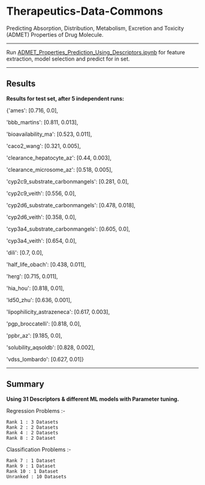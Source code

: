 # Therapeutics-Data-Commons
Predicting Absorption, Distribution, Metabolism, Excretion and Toxicity (ADMET) Properties of Drug Molecule.

---

Run [ADMET_Properties_Prediction_Using_Descriptors.ipynb](https://github.com/NilavoBoral/Therapeutics-Data-Commons/blob/main/ADMET_Properties_Prediction_Using_Descriptors.ipynb) for feature extraction, model selection and predict for in set.

---
## Results
**Results for test set, after 5 independent runs:**


{'ames': [0.716, 0.0],

 'bbb_martins': [0.811, 0.013],
 
 'bioavailability_ma': [0.523, 0.011],
 
 'caco2_wang': [0.321, 0.005],
 
 'clearance_hepatocyte_az': [0.44, 0.003],
 
 'clearance_microsome_az': [0.518, 0.005],
 
 'cyp2c9_substrate_carbonmangels': [0.281, 0.0],
 
 'cyp2c9_veith': [0.556, 0.0],
 
 'cyp2d6_substrate_carbonmangels': [0.478, 0.018],
 
 'cyp2d6_veith': [0.358, 0.0],
 
 'cyp3a4_substrate_carbonmangels': [0.605, 0.0],
 
 'cyp3a4_veith': [0.654, 0.0],
 
 'dili': [0.7, 0.0],
 
 'half_life_obach': [0.438, 0.011],
 
 'herg': [0.715, 0.011],
 
 'hia_hou': [0.818, 0.01],
 
 'ld50_zhu': [0.636, 0.001],
 
 'lipophilicity_astrazeneca': [0.617, 0.003],
 
 'pgp_broccatelli': [0.818, 0.0],
 
 'ppbr_az': [9.185, 0.0],
 
 'solubility_aqsoldb': [0.828, 0.002],
 
 'vdss_lombardo': [0.627, 0.01]}
 
---
## Summary
**Using 31 Descriptors & different ML models with Parameter tuning.**

  Regression Problems :-
  
    Rank 1 : 3 Datasets
    Rank 2 : 2 Datasets
    Rank 4 : 2 Datasets
    Rank 8 : 2 Dataset

  Classification Problems :-
  
    Rank 7 : 1 Dataset
    Rank 9 : 1 Dataset
    Rank 10 : 1 Dataset
    Unranked : 10 Datasets
